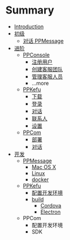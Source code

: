 # Summary

* [Introduction](README.md)
* [初级](part1/README.md)
   * [对话 PPMessage](part1/chat-with-ppmessage.md)
* [进阶](part2/README.md)
   * [PPConsole](part2/ppconsole/README.md)
       * [注册用户](part2/ppconsole/sign-up.md)
       * [创建客服团队](part2/ppconsole/create-service-team.md)
       * [管理客服人员](part2/ppconsole/arrange-team-member.md)
       * ...more
   * [PPKefu](part2/ppkefu/README.md)
       * [下载](part2/ppkefu/download-ppkefu.md)
       * [登录](part2/ppkefu/sign-in.md)
       * [对话](part2/ppkefu/conversations.md)
       * [联系人](part2/ppkefu/contacts.md)
       * [设置](part2/ppkefu/settings.md)
   * [PPCom](part2/ppcom/README.md)
       * [部署](part2/ppcom/deploy-ppcom.md)
       * [对话](part2/ppcom/chat.md)
* [开发](part3/README.md)
   * [PPMessage](part3/deploy-ppmessage/README.md)
       * [Mac OS X](part3/deploy-ppmessage/deploy-ppmessage-on-mac.md)
       * [Linux](part3/deploy-ppmessage/deploy-ppmessage-on-linux.md)
       * [docker](part3/deploy-ppmessage/deploy-ppmessage-with-docker.md)
   * [PPKefu](part3/ppkefu/README.md)
       * [配置开发环境](part3/ppkefu/set-up-environment.md)
       * [build](part3/ppkefu/build.md)
           * [Cordova](part3/ppkefu/cordova.md)
           * [Electron](part3/ppkefu/electron.md)
   * PPCom
       * 配置开发环境
       * SDK

